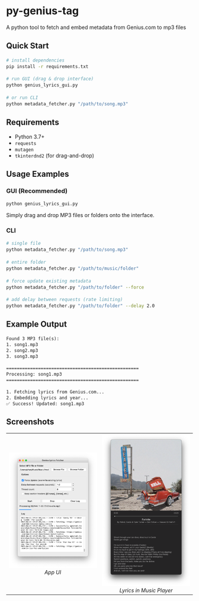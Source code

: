 # py-genius-tag

A python tool to fetch and embed metadata from Genius.com to mp3 files

## Quick Start

```bash
# install dependencies
pip install -r requirements.txt

# run GUI (drag & drop interface)
python genius_lyrics_gui.py

# or run CLI
python metadata_fetcher.py "/path/to/song.mp3"
```

## Requirements

- Python 3.7+
- `requests`
- `mutagen`
- `tkinterdnd2` (for drag-and-drop)

## Usage Examples

### GUI (Recommended)
```bash
python genius_lyrics_gui.py
```
Simply drag and drop MP3 files or folders onto the interface.

### CLI
```bash
# single file
python metadata_fetcher.py "/path/to/song.mp3"

# entire folder
python metadata_fetcher.py "/path/to/music/folder"

# force update existing metadata
python metadata_fetcher.py "/path/to/folder" --force

# add delay between requests (rate limiting)
python metadata_fetcher.py "/path/to/folder" --delay 2.0
```

## Example Output

```
Found 3 MP3 file(s):
1. song1.mp3
2. song2.mp3
3. song3.mp3

==================================================
Processing: song1.mp3
==================================================

1. Fetching lyrics from Genius.com...
2. Embedding lyrics and year...
✅ Success! Updated: song1.mp3
```

## Screenshots

<p align="center">
  <table>
    <tr>
      <td align="center">
        <img src="screenshots/image.png" alt="Metadata Fetcher UI" width="250"/><br>
        <em>App UI</em>
      </td>
      <td align="center">
        <img src="screenshots/image 2.png" alt="Lyrics in Music Player" width="250"/><br>
        <em>Lyrics in Music Player</em>
      </td>
    </tr>
  </table>
</p>
